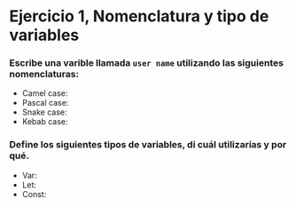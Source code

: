 # Ejercicio 1, Nomenclatura y tipo de variables

### Escribe una varible llamada `user name` utilizando las siguientes nomenclaturas:

- Camel case:
- Pascal case:
- Snake case:
- Kebab case:

### Define los siguientes tipos de variables, di cuál utilizarías y por qué.

- Var:
- Let:
- Const:
